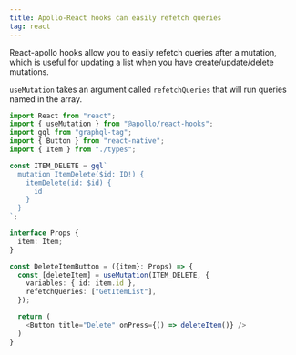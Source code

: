 ```yaml
---
title: Apollo-React hooks can easily refetch queries
tag: react
---
```


React-apollo hooks allow you to easily refetch queries after a mutation, which is useful for updating a list when you have create/update/delete mutations.

`useMutation` takes an argument called `refetchQueries` that will run queries named in the array.

```ts
import React from "react";
import { useMutation } from "@apollo/react-hooks";
import gql from "graphql-tag";
import { Button } from "react-native";
import { Item } from "./types";

const ITEM_DELETE = gql`
  mutation ItemDelete($id: ID!) {
    itemDelete(id: $id) {
      id
    }
  }
`;

interface Props {
  item: Item;
}

const DeleteItemButton = ({item}: Props) => {
  const [deleteItem] = useMutation(ITEM_DELETE, {
    variables: { id: item.id },
    refetchQueries: ["GetItemList"],
  });

  return (
    <Button title="Delete" onPress={() => deleteItem()} />
  )
}
```

